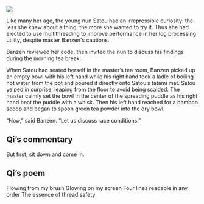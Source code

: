 ![](/pages/case-126/Puddle.jpg)

Like many her age, the young nun Satou had an irrepressible curiosity: the less she knew about a thing, the more she wanted to try it.  Thus she had elected to use multithreading to improve performance in her log processing utility, despite master Banzen's cautions.

Banzen reviewed her code, then invited the nun to discuss his findings during the morning tea break.

When Satou had seated herself in the master’s tea room, Banzen picked up an empty bowl with his left hand while his right hand took a ladle of boiling-hot water from the pot and poured it directly onto Satou’s tatami mat.  Satou yelped in surprise, leaping from the floor to avoid being scalded.  The master calmly set the bowl in the center of the spreading puddle as his right hand beat the puddle with a whisk.  Then his left hand reached for a bamboo scoop and began to spoon green tea powder into the dry bowl.

“Now,” said Banzen.  “Let us discuss race conditions.”

## Qi’s commentary

But first, sit down and come in.

## Qi’s poem

Flowing from my brush  Glowing on my screen  Four lines readable in any order  The essence of thread safety 
